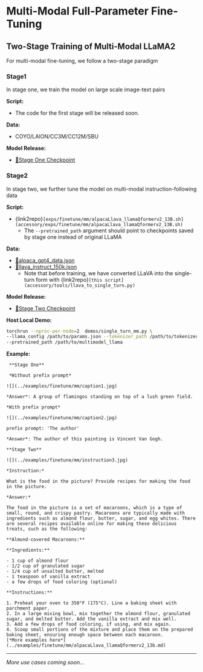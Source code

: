 # Multi-Modal Full-Parameter Fine-Tuning

## Two-Stage Training of Multi-Modal LLaMA2

For multi-modal fine-tuning, we follow a two-stage paradigm

### Stage1

In stage one, we train the model on large scale image-text pairs

**Script:**

+ The code for the first stage will be released soon.

**Data:**

+ COYO/LAION/CC3M/CC12M/SBU

**Model Release:**

+ [🤗Stage One Checkpoint](https://huggingface.co/Alpha-VLLM/LLaMA2-Accessory/tree/main/finetune/mm/caption_llamaQformerv2_13b/)

### Stage2

In stage two, we further tune the model on multi-modal instruction-following data

**Script:**

+ {link2repo}`[exps/finetune/mm/alpacaLlava_llamaQformerv2_13B.sh](accessory/exps/finetune/mm/alpacaLlava_llamaQformerv2_13B.sh)`
  + The `--pretrained_path` argument should point to checkpoints saved by stage one instead of original LLaMA

**Data:**

+ [💾alpaca_gpt4_data.json](https://github.com/Instruction-Tuning-with-GPT-4/GPT-4-LLM/blob/main/data/alpaca_gpt4_data.json)
+ [💾llava_instruct_150k.json](https://huggingface.co/datasets/liuhaotian/LLaVA-Instruct-150K/blob/main/llava_instruct_150k.json)
  + Note that before training, we have converted LLaVA into the single-turn form with {link2repo}`[this script](accessory/tools/llava_to_single_turn.py)`

**Model Release:**

+ [🤗Stage Two Checkpoint](https://huggingface.co/Alpha-VLLM/LLaMA2-Accessory/tree/main/finetune/mm/alpacaLlava_llamaQformerv2_13b/)

**Host Local Demo:**

```bash
torchrun --nproc-per-node=2  demos/single_turn_mm.py \
--llama_config /path/to/params.json --tokenizer_path /path/to/tokenizer.model \
--pretrained_path /path/to/multimodel_llama
```
**Example:**

```{card}
 **Stage One**

 *Without prefix prompt*

![](../examples/finetune/mm/caption1.jpg)

*Answer*: A group of flamingos standing on top of a lush green field.

*With prefix prompt*

![](../examples/finetune/mm/caption2.jpg)

prefix prompt: 'The author'

*Answer*: The author of this painting is Vincent Van Gogh.

**Stage Two**

![](../examples/finetune/mm/instruction3.jpg)

*Instruction:*

What is the food in the picture? Provide recipes for making the food in the picture.

*Answer:*

The food in the picture is a set of macaroons, which is a type of small, round, and crispy pastry. Macaroons are typically made with ingredients such as almond flour, butter, sugar, and egg whites. There are several recipes available online for making these delicious treats, such as the following:

**Almond-covered Macaroons:**

**Ingredients:**

- 1 cup of almond flour
- 1/2 cup of granulated sugar
- 1/4 cup of unsalted butter, melted
- 1 teaspoon of vanilla extract
- a few drops of food coloring (optional)

**Instructions:**

1. Preheat your oven to 350°F (175°C). Line a baking sheet with parchment paper.
2. In a large mixing bowl, mix together the almond flour, granulated sugar, and melted butter. Add the vanilla extract and mix well.
3. Add a few drops of food coloring, if using, and mix again.
4. Scoop small portions of the mixture and place them on the prepared baking sheet, ensuring enough space between each macaroon.
[*More examples here*](../examples/finetune/mm/alpacaLlava_llamaQformerv2_13b.md)
```

---

*More use cases coming soon...*
